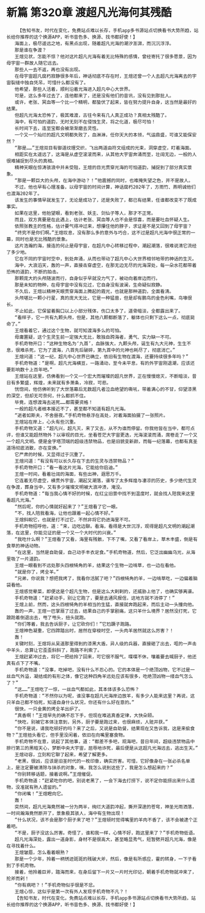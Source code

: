 # 新篇 第320章 渡超凡光海何其残酷
        【告知书友，时代在变化，免费站点难以长存，手机app多书源站点切换看书大势所趋，站长给你推荐的这个换源APP，听书音色多、换源、找书都好使！】
       海面上，极尽遥远之地，有黑点出现，随着超凡光海的潮汐澎湃，而沉沉浮浮。
       那是谁在争渡？
       王煊见状，怎能不惊？他对这片超凡光海有着无比特殊的感情，曾经寄托了很多愿景，因为母宇宙一群故人随它远去。
       那些人一去不返，再也没有出现。
       在母宇宙超凡腐朽寂静很多年后，神话彻底不存在时，王煊还曾一个人去超凡光海离去的宇宙裂缝中独自凭吊，可惜什么都没有了。
       他希望，那些人活着，顺利沿着光海进入超凡中心大世界。
       可是，这么多年过去了，连他都来了，还是没有他们的音讯，没有见到那批人。
       或许，老张、冥血等一个比一个精明，都蛰伏了起来，皆在努力提升自身，这当然是最好的结果。
       但超凡光海太恐怖了，极其难渡，古往今来有几人真正成功？真相太残酷了。
       海中，有可怕的道韵，无时无刻不在侵蚀生灵，将之化道，极尽可怕！
       长时间下去，连至宝都会被渐渐磨去灵性。
       一个又一个灿烂的超凡文明都失败了，血淋淋，任你天大的本领，气运鼎盛，可谁又能保安然？
       “那是……”王煊双目有御道纹理交织，飞出两道由符文组成的光束，洞穿虚空，盯着海面。
       相距实在太遥远了，这海是从虚空滚滚而来，从其他大宇宙奔涌而至，壮阔无边，一般的人很难捕捉到尽头的真相。
       精神天眼在惊涛骇浪中并未受阻，王煊的目光贯穿光海的可怕道韵，捕捉到了部分真实景象。
       “那是一颗巨大的头颅，在海中游动？！”他震撼的同时，也难掩失望之色，并不是故人。
       不过，他也早有心理准备，以母宇宙的时间计算，神话腐朽202年了，方雨竹、燕明诚他们也渡海202年了。
       该发生的事情早就发生了，无论是成功了，还是失败了，都已有结果，任谁都改变不了既成事实。
       如果在这里，他抬望眼，看到老张、妖主、剑仙子等人，那才不正常。
       而且，双方真要是在此遇上，估计老张、冥血等人也不会是惊喜，而是要吐血怀疑人生。
       依照张教主的性格，估计要气得冲过来，想攥住他的脖子，求证是不是又回到了母宇宙？
       “终究不是你们啊。”王煊叹息，没有那么多的意外与巧合，这不过是超凡光海中很正常的一幕，同时也是无比残酷的景象。
       这片浩瀚的海，接连的何止是母宇宙，在超凡中心转移过程中，潮起潮落，很难说清它流经了多少地。
       它在不同的宇宙时空中，到处奔涌，从而也带动了超凡中心大世界相邻地带的神话的生灭。
       海中，大浪滔天，轰的一声，直接击穿虚空，在那无边无尽的光海深处，每一朵水花都带着恐怖的道韵，不断的拍击。
       那颗庞大的头颅随波而行，自身似乎早就没力气了，被动向着岸边而行。
       那是未知的物种，在母宇宙中没有见过，它自身没有波澜，生命疑似寂静。
       不久后，王煊以精神天眼贯穿海面上腾起的霞光，也就是那种道韵，全面看清。
       头颅堪比一颗小行星，真的庞大无比，它是一种猛兽，但是却有鹏鸟的金色利嘴，鸟喙很长。
       不止如此，它保留着胸口以上小部分残体，伤口太多了，道骨暗淡，全都露出来了。
       “看样子，它一共有九颗头颅，但是，其他八颗都断落了，躯体也只剩下这么一点，彻底毙命了。”
       王煊看着它，通过这个生物，就可知渡海多么的可怕。
       毋庸置疑，这个生灵生前一定强大无比，敢独自跨海者，勇气、实力缺一不可。
       手机奇物开口：“这种生物名为‘九首’，血脉强大，九颗头颅，诞生有九大元神，生生不息，很难杀死，它为了渡海，八首先后破碎，第九首中的元神也耗尽了，彻底消亡。”
       王煊问道：“这一纪，超凡中心世界已确立，依旧有生物在渡海，还要持续很多年吗？”
       手机奇物道：“是啊，超凡光海横亘，一路涌动，至今未平息，有的外宇宙刚退潮，应该还要影响数十上百年吧。”
       王煊站在这里，仿佛看到一个又一个宏大而璀璨的超凡世界，正在慢慢熄灭，不断暗淡，昔日有多繁盛，辉煌，未来就有多萧条，冷寂，可悲。
       恍惚间，他仿佛听到了大世落幕后无数超凡者泣血绝望的嘶吼，带着满心的不甘，仰望漆黑的深空，但却无可奈何，什么都抓不住。
       毕竟，连想渡海去送死……都需要资格！
       一般的超凡者根本接近不了，甚至都不知道有超凡光海。
       “逝者如斯夫，不舍昼夜。”手机奇物悬浮在高处，对着海面拍摄了一张照片。
       王煊站在岸上，心头有些沉重。
       手机奇物又道：“超凡兴，超凡灭，来了又去，从不为谁而停留。你我他皆在当中，都可点评，但谁又能超然物外？以审视的目光，坐看苍茫大宇宙更迭，光海滚滚而涌，席卷走了一个又一个超凡文明。便是金字塔顶端的超级违禁物品，也是旧貌变新颜，而每一纪落幕，也都有真圣道场彻底消散，亦在变换。”
       它严肃的时候，又显得过于沉重了。
       王煊问道：“有没有可以长久存在下去的生灵与违禁物品？”
       手机奇物开口：“看一看这片光海，它能给你启迪。”
       王煊一时间，看着壮阔的海面，有些出神，遐思万千。
       它连着无尽虚空，横贯外宇宙，潮起又潮落，谱写了太多辉煌与凄凉的历史，多少绝代生灵在争渡，葬身当中，又有多少璀璨文明被大浪冲溃，淹没。
       手机奇物道：“每当我心情不好的时候，在红尘旧景中找不到温度时，就会找人陪我来这里看超凡光海。”
       “然后呢，你的心情就好起来了？”王煊看了它一眼。
       “不，找人陪我看海，让他也跟着一起心情不好。”
       王煊斜睨它，也就是打不过它，不然非将它扔进海里不可。
       手机奇物招呼他，道：“来，边吃边聊。看海，看得是大世沉浮，观得是超凡文明的潮起潮落，在这里，你能见证的是一个又一个大时代的兴衰。”
       “我吃什么啊？”王煊看了又看，海里有残骸，下不了嘴，又看了看岸上，草木丰盛，倒是有食草的神话动物。
       “在这里，当然是自助餐，自己动手丰衣足食。”手机奇物道，然后，它泛出幽幽乌光，从海里吸了一片道韵。
       王煊一眼看到不远处那头四根犄角的羊，结果这个生物一边啃草，也一边在看他。
       “就是你了，烤全羊。”
       “兄弟，你说我？想把我烤了，我看你活腻了吧？”四根犄角的羊，一边啃草吃，一边偏着脑袋看他。
       王煊感觉晕菜，即便这是个超凡生物，但是这么大剌剌的，还威胁上他了，也确实够离谱。
       手机奇物道：“赶紧动手，别让它跑了，要是去通风报信，这地方就不消停了！”
       王煊上前，然而，这头四根犄角的羊相当的生猛，直接就奔跑起来，而后主动一头撞向他。
       轰的一声，王煊一巴掌扇了过去，结果自己的手掌剧痛，这只羊什么境界？居然没打死，它踉跄着倒退出去，甩了甩头，扭头就跑。
       “你们等着，我去告诉厨子，让它砍你们！”它尥蹶子跑路。
       王煊神色凝重，它四蹄踏出时，居然在穿梭时空，一头肉羊居然就这么厉害？！
       轰！
       关键时刻，王煊将从吴道那里得到的漆黑大盾，异人级的兵器，直接砸了出去，哐的一声击中羊头，总算让它歪歪斜斜了，跑路不利索了。
       王煊赶紧冲过去，将它一把给拎了回来，可它很不服气，喋喋不休，嚷着要去喊厨子，他还真有点下了不嘴。
       手机奇物道：“没事，吃掉吧，没有什么不忍心的。它的本体是一个绝顶凶物，它不过是一丝血气外溢，凝结成的有形之体，像它这种四角羊远处应该有很多，吃绝顶凶物一缕血气怎么了？”
       “这……”王煊吃了一惊，一丝血气都如此，其本体该多么恐怖？
       手机奇物道：“不然你以为呢，谁没事在超凡光海岸边放羊，有多少人能来这里？再说，这只羊自己都不怕死，知道自身什么状况，你还有什么好在意的。”
       很快，一只金黄的烤全羊出炉了。
       “真香啊！”王煊早先的确不忍下手，但现在难逃真香定律，大快朵颐。
       “快吃，别被它本体注意到，另外，厨子要是跑过来，也很麻烦，人赃并获。”
       “你不是说，请我吃顿好的吗？来了之后，又说是自助餐，结果现在又告诉我，这是来偷食物？”王煊扭头看它，但手里没闲着，依旧在向嘴里塞食物。
       手机奇物不在意，说起了其他事，道：“都差不多吧，观海吧，昔日年间，超级违禁物品中排行第三的黑暗天心，梦断中央大宇宙，屈辱地诈死，最后便是从这超凡光海远去，逃出生天。”
       王煊动容，立刻和它聊了起来，希望了解更多。
       “老黑，很凶，应该是旧圣时代的一枚印章，确实厉害。可惜，它好像身在一张必杀名单上，是注定要被清除与抹杀的对象，咦，我怎么说到这些了，我是怎么想起来的？”
       “你别转移话题，接着说啊。”王煊催促。
       手机奇物道：“赶紧吃你的吧，别说老黑了，一会下海去打捞下，说不定你能捞出来什么遗物，没准就有熟人遗留的。”
       “你闭嘴！”王煊瞪向它。
       轰！
       突然间，超凡光海竟然被一分为两半，绚烂大道韵冲起，撕开深邃的苍穹，神圣光雨洒落，一时间瀚海竟然断开了，景象极其骇人，海中有生物出现！
       “什么状况，该不会是那个厨子来了吧？”王煊顿时觉得嘴里的羊肉不香了，该不会被逮个正着吧。
       “不是，厨子没这么厉害。奇怪了，谁和我一样，心情不好，跑这里来了？”手机奇物低语。
       超凡光海深处，露出一道身影，身材不是很高大，甚至略显秀气，短暂劈开超凡光海，像是在寻找着什么。
       王煊皱眉，怎么看着眼熟？
       那是一个少年，拎着一柄锈迹斑斑的残破大斧，然后，像是有所感应，霍的转身，一下子看到了手机奇物。
       接着，他拎着巨斧，踏海而来，在身后留下一片又一片时光印记，朝着手机奇物就冲来了，抡斧而剁！
       “你有病吧？！”手机奇物似乎很是不忿。
       王煊心惊，这似乎是第一次有外人发现手机奇物不凡？！
       【告知书友，时代在变化，免费站点难以长存，手机app多书源站点切换看书大势所趋，站长给你推荐的这个换源APP，听书音色多、换源、找书都好使！】